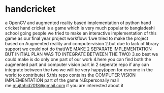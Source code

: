 # handcricket
a OpenCV and augmented reality based implementation of python hand cricket
hand cricket is a game which is very much popular to bangladeshi school going people
we tried to make an interactive implementation of this game as our final year project
workflow:
  1.we tried to make the project based on Augmented reality and computervision
  2.but due to lack of library support we could not do that(WE MAKE 2 SEPARATE IMPLEMENTATION BUT INITIAL PLAN WAS TO INTEGRATE BETWEEN THE TWO)
  3.so best we could make is do only one part of our work
  4.here you can find both the augmented part and computer vision part in 2 seperate repo if any can integrate between the two we will be very happy(open for everone in the world to contribute)
  5.this repo contains the COMPUTER VISION IMPLEMENTATION part of the game
   N.B:personally mail me:mujtahid2018@gmail.com if you are interested about it
